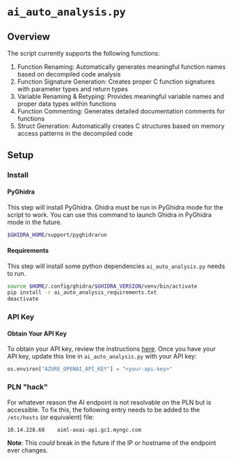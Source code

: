 # `ai_auto_analysis.py`
## Overview
The script currently supports the following functions:
1. Function Renaming: Automatically generates meaningful function names based on decompiled code analysis
2. Function Signature Generation: Creates proper C function signatures with parameter types and return types
3. Variable Renaming & Retyping: Provides meaningful variable names and proper data types within functions
4. Function Commenting: Generates detailed documentation comments for functions
5. Struct Generation: Automatically creates C structures based on memory access patterns in the decompiled code

## Setup
### Install
#### PyGhidra
This step will install PyGhidra. Ghidra must be run in PyGhidra mode for the script to work. You can use this command to launch Ghidra in PyGhidra mode in the future.
```sh
$GHIDRA_HOME/support/pyghidrarun
```

#### Requirements
This step will install some python dependencies `ai_auto_analysis.py` needs to run.
```sh
source $HOME/.config/ghidra/$GHIDRA_VERSION/venv/bin/activate
pip install -r ai_auto_analysis_requirements.txt
deactivate
```

### API Key
#### Obtain Your API Key
To obtain your API key, review the instructions [here](https://github.northgrum.com/NG-Cloud-for-AI/AI-Integrations). Once you have your API key, update this line in `ai_auto_analysis.py` with your API key:
```python
os.environ["AZURE_OPENAI_API_KEY"] = "<your-api-key>"
```

### PLN "hack"
For whatever reason the AI endpoint is not resolvable on the PLN but is accessible. To fix this, the following entry needs to be added to the `/etc/hosts` (or equivalent) file:
```txt
10.14.228.68    aiml-aoai-api.gc1.myngc.com
```
**Note**: This _could_ break in the future if the IP or hostname of the endpoint ever changes.
